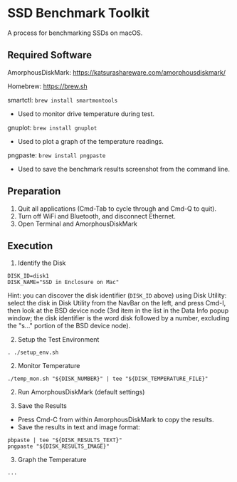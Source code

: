 # SSD Benchmark Toolkit

A process for benchmarking SSDs on macOS.

## Required Software

AmorphousDiskMark: https://katsurashareware.com/amorphousdiskmark/

Homebrew: https://brew.sh

smartctl: `brew install smartmontools`
- Used to monitor drive temperature during test.

gnuplot: `brew install gnuplot`
- Used to plot a graph of the temperature readings.

pngpaste: `brew install pngpaste`
- Used to save the benchmark results screenshot from the command line.

## Preparation

1. Quit all applications (Cmd-Tab to cycle through and Cmd-Q to quit).
2. Turn off WiFi and Bluetooth, and disconnect Ethernet.
3. Open Terminal and AmorphousDiskMark

## Execution

1. Identify the Disk

```
DISK_ID=disk1
DISK_NAME="SSD in Enclosure on Mac"
```

Hint: you can discover the disk identifier (`DISK_ID` above) using Disk Utility: select the disk in Disk Utility from
the NavBar on the left, and press Cmd-I, then look at the BSD device node (3rd item in the list in the Data Info popup
window; the disk identifier is the word disk followed by a number, excluding the "s..." portion of the BSD device
node).

2. Setup the Test Environment

```
. ./setup_env.sh
```

2. Monitor Temperature

```
./temp_mon.sh "${DISK_NUMBER}" | tee "${DISK_TEMPERATURE_FILE}"
```

2. Run AmorphousDiskMark (default settings)

3. Save the Results

- Press Cmd-C from within AmorphousDiskMark to copy the results.
- Save the results in text and image format:

```
pbpaste | tee "${DISK_RESULTS_TEXT}"
pngpaste "${DISK_RESULTS_IMAGE}"
```

3. Graph the Temperature

```
...

```
